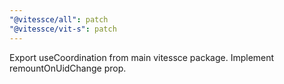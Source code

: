 ```yaml
---
"@vitessce/all": patch
"@vitessce/vit-s": patch
---
```


Export useCoordination from main vitessce package. Implement remountOnUidChange prop.
